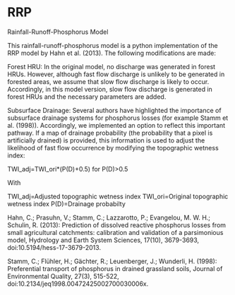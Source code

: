 # RRP
Rainfall-Runoff-Phosphorus Model

This rainfall-runoff-phosphorus model is a python implementation of the RRP model by Hahn et al. (2013). The following modifications are made:

Forest HRU:
In the original model, no discharge was generated in forest HRUs. However, although fast flow discharge is unlikely to be generated in forested areas, we assume that slow flow discharge is likely to occur. Accordingly, in this model version, slow flow discharge is generated in forest HRUs and the necessary parameters are added.

Subsurface Drainage:
Several authors have highlighted the importance of subsurface drainage systems for phosphorus losses (for example Stamm et al. (1998)). Accordingly, we implemented an option to reflect this important pathway. If a map of drainage probability (the probability that a pixel is artificially drained) is provided, this information is used to adjust the likelihood of fast flow occurrence by modifying the topographic wetness index:

TWI_adj=TWI_ori*(P(D)+0.5)                       for P(D)>0.5

With

TWI_adj=Adjusted topographic wetness index
TWI_ori=Original topographic wetness index
P(D)=Drainage probabilty








Hahn, C.; Prasuhn, V.; Stamm, C.; Lazzarotto, P.; Evangelou, M. W. H.; Schulin, R. (2013): Prediction of dissolved reactive phosphorus losses from small agricultural catchments: calibration and validation of a parsimonious model, Hydrology and Earth System Sciences, 17(10), 3679-3693, doi:10.5194/hess-17-3679-2013.

Stamm, C.; Flühler, H.; Gächter, R.; Leuenberger, J.; Wunderli, H. (1998): Preferential transport of phosphorus in drained grassland soils, Journal of Environmental Quality, 27(3), 515-522, doi:10.2134/jeq1998.00472425002700030006x. 

